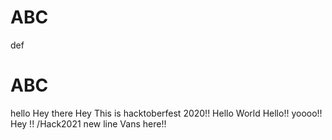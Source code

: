 # ABC
def
# ABC
hello
Hey there
Hey This is hacktoberfest 2020!!
Hello World
Hello!!
yoooo!!
Hey !!
/Hack2021
new line
Vans here!!
